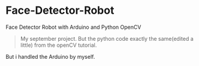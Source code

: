 # Face-Detector-Robot
Face Detector Robot with Arduino and Python OpenCV

> My september project. But the python code exactly the same(edited a little) from the openCV tutorial.

But i handled the Arduino by myself.
